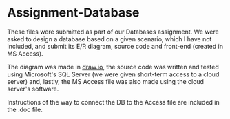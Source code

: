 # Assignment-Database

These files were submitted as part of our Databases assignment. We were asked to design a database based on a given scenario, which I have not included, and submit its E/R diagram, source code and front-end (created in MS Access).

The diagram was made in [draw.io](https://www.drawio.com/), the source code was written and tested using Microsoft's SQL Server (we were given short-term access to a cloud server) and, lastly, the MS Access file was also made using the cloud server's software.

Instructions of the way to connect the DB to the Access file are included in the .doc file.
